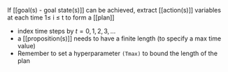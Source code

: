 If [[goal(s) - goal state(s)]] can be achieved, extract [[action(s)]] variables at each time 1≤ i ≤ t to form a [[plan]]
- index time steps by $t=0,1,2,3,...$
- a [[proposition(s)]] needs to have a finite length (to specify a max time value)
- Remember to set a hyperparameter `(Tmax)` to bound the length of the plan
